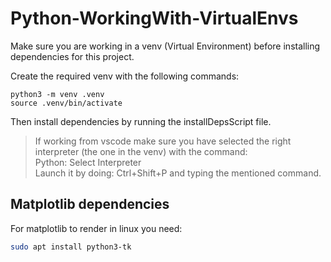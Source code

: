 # Python-WorkingWith-VirtualEnvs

Make sure you are working in a venv (Virtual Environment) before installing dependencies for this project.

Create the required venv with the following commands:
```
python3 -m venv .venv
source .venv/bin/activate
```

Then install dependencies by running the installDepsScript file.

> If working from vscode make sure you have selected the right interpreter (the one in the venv) with the command:\
Python: Select Interpreter\
Launch it by doing: Ctrl+Shift+P and typing the mentioned command.

## Matplotlib dependencies
For matplotlib to render in linux you need:
```bash
sudo apt install python3-tk
```